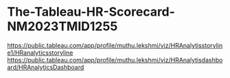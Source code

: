 # The-Tableau-HR-Scorecard-NM2023TMID1255
https://public.tableau.com/app/profile/muthu.lekshmi/viz/HRAnalytisstoryline1/HRanalyticsstoryline
https://public.tableau.com/app/profile/muthu.lekshmi/viz/HRAnalytisdashboard/HRAnalyticsDashboard
